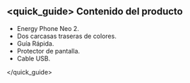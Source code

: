## <quick_guide> Contenido del producto

* Energy Phone Neo 2.
* Dos carcasas traseras de colores.
* Guía Rápida.
* Protector de pantalla.
* Cable USB.

</quick_guide>
